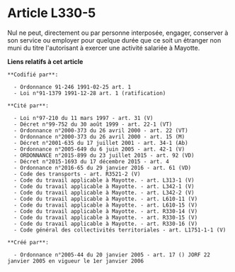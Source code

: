 # Article L330-5

Nul ne peut, directement ou par personne interposée, engager, conserver à son service ou employer pour quelque durée que ce
soit un étranger non muni du titre l'autorisant à exercer une activité salariée à Mayotte.

**Liens relatifs à cet article**

	**Codifié par**:

	  - Ordonnance 91-246 1991-02-25 art. 1
	  - Loi n°91-1379 1991-12-28 art. 1 (ratification)

	**Cité par**:

	  - Loi n°97-210 du 11 mars 1997 - art. 31 (V)
	  - Décret n°99-752 du 30 août 1999 - art. 22-1 (VT)
	  - Ordonnance n°2000-373 du 26 avril 2000 - art. 22 (VT)
	  - Ordonnance n°2000-373 du 26 avril 2000 - art. 15 (M)
	  - Décret n°2001-635 du 17 juillet 2001 - art. 34-1 (Ab)
	  - Ordonnance n°2005-649 du 6 juin 2005 - art. 42-1 (V)
	  - ORDONNANCE n°2015-899 du 23 juillet 2015 - art. 92 (VD)
	  - Décret n°2015-1693 du 17 décembre 2015 - art. 4
	  - Ordonnance n°2016-65 du 29 janvier 2016 - art. 61 (VD)
	  - Code des transports - art. R3521-2 (V)
	  - Code du travail applicable à Mayotte. - art. L313-1 (V)
	  - Code du travail applicable à Mayotte. - art. L342-1 (V)
	  - Code du travail applicable à Mayotte. - art. L342-2 (V)
	  - Code du travail applicable à Mayotte. - art. L610-11 (V)
	  - Code du travail applicable à Mayotte. - art. L610-15 (V)
	  - Code du travail applicable à Mayotte. - art. R330-14 (V)
	  - Code du travail applicable à Mayotte. - art. R330-15 (V)
	  - Code du travail applicable à Mayotte. - art. R330-16 (V)
	  - Code général des collectivités territoriales - art. L1751-1-1 (V)

	**Créé par**:

	  - Ordonnance n°2005-44 du 20 janvier 2005 - art. 17 () JORF 22 janvier 2005 en vigueur le 1er janvier 2006
